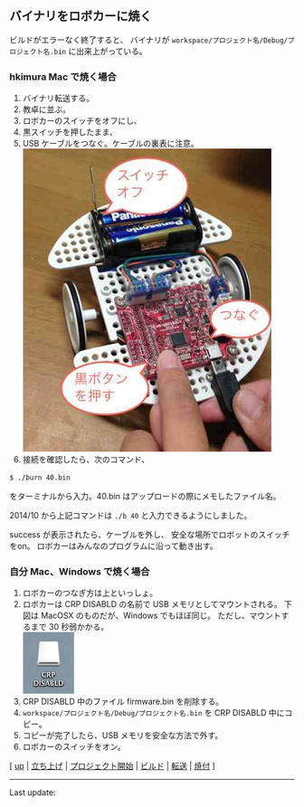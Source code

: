 ## バイナリをロボカーに焼く

ビルドがエラーなく終了すると、
バイナリが `workspace/プロジェクト名/Debug/プロジェクト名.bin` に出来上がっている。

### hkimura Mac で焼く場合

1. バイナリ転送する。
1. 教卓に並ぶ。
1. ロボカーのスイッチをオフにし、
1. 黒スイッチを押したまま、
1. USB ケーブルをつなぐ。ケーブルの裏表に注意。<br>
![connect](images/connect.jpg)
1. 接続を確認したら、次のコマンド、

````sh
$ ./burn 40.bin
````

をターミナルから入力。40.bin はアップロードの際にメモしたファイル名。

2014/10 から上記コマンドは `./b 40` と入力できるようにしました。


success が表示されたら、ケーブルを外し、
安全な場所でロボットのスイッチをon。
ロボカーはみんなのプログラムに沿って動き出す。

### 自分 Mac、Windows で焼く場合

1. ロボカーのつなぎ方は上といっしょ。
2. ロボカーは CRP DISABLD の名前で USB メモリとしてマウントされる。
下図は MacOSX のものだが、Windows でもほぼ同じ。
ただし、マウントするまで 30 秒弱かかる。<br>
    ![mount](images/crp_disabld.png)
3. CRP DISABLD 中のファイル firmware.bin を削除する。
4. `workspace/プロジェクト名/Debug/プロジェクト名.bin` を CRP DISABLD 中にコピー。
5. コピーが完了したら、USB メモリを安全な方法で外す。
6. ロボカーのスイッチをオン。

[
[up](../index.html)
|
[立ち上げ](start.html)
|
[プロジェクト開始](projects.html)
|
[ビルド](build.html)
|
[転送](transfer.html)
|
[焼付](burn.html)
]

----
Last update: <script>document.write(document.lastModified);</script>
